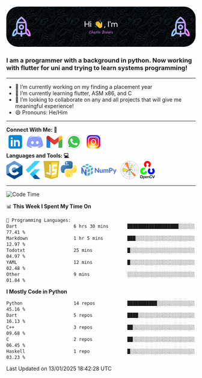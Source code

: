 ![Header Image](./github-header-image.png)

### I am a programmer with a background in python. Now working with flutter for uni and trying to learn systems programming!
___
- 🔭 I’m currently working on my finding a placement year 
- 🌱 I’m currently learning flutter, ASM x86, and C
- 👯 I’m looking to collaborate on any and all projects that will give me meaningful experience!
- 😄 Pronouns: He/Him
___
**Connect With Me:    🤝**  
[![Linkedin Icon](./social-media-icons/linkedin.png)](https://www.linkedin.com/in/charlie-brewis-067b5a29a/)
[![Discord Icon](./social-media-icons/discord.png)](https://discordapp.com/users/234345646319075328)
[![Gmail Icon](./social-media-icons/gmail.png)](mailto:charliebrewis12@gmail.com)
[![Whatsapp Icon](./social-media-icons/whatsapp.png)](https://wa.me/077388930480)
[![Instagram Icon](./social-media-icons/instagram.png)](https://www.instagram.com/_charlie_brewis?igsh=MTI2dGR2OHV2cXp1cQ%3D%3D&utm_source=qr)  
  **Languages and Tools:    💻**  
![c Icon](./languages-and-tools-icons/c.png)
![Flutter Icon](./languages-and-tools-icons/flutter.png)
![js Icon](./languages-and-tools-icons/js.png)
![Python Icon](./languages-and-tools-icons/python.png)
![Numpy Icon](./languages-and-tools-icons/numpy.png)
![Matplotlib Icon](./languages-and-tools-icons/matplotlib.png)
![Open CV Icon](./languages-and-tools-icons/opencv.png)
___
<!--START_SECTION:waka-->
![Code Time](http://img.shields.io/badge/Code%20Time-206%20hrs%2024%20mins-blue)

📊 **This Week I Spent My Time On** 

```text
💬 Programming Languages: 
Dart                     6 hrs 30 mins       ███████████████████░░░░░░   77.41 % 
Markdown                 1 hr 5 mins         ███░░░░░░░░░░░░░░░░░░░░░░   12.97 % 
Todotxt                  25 mins             █░░░░░░░░░░░░░░░░░░░░░░░░   04.97 % 
YAML                     12 mins             █░░░░░░░░░░░░░░░░░░░░░░░░   02.48 % 
Other                    9 mins              ░░░░░░░░░░░░░░░░░░░░░░░░░   01.84 % 
```

**I Mostly Code in Python** 

```text
Python                   14 repos            ███████████░░░░░░░░░░░░░░   45.16 % 
Dart                     5 repos             ████░░░░░░░░░░░░░░░░░░░░░   16.13 % 
C++                      3 repos             ██░░░░░░░░░░░░░░░░░░░░░░░   09.68 % 
C                        2 repos             ██░░░░░░░░░░░░░░░░░░░░░░░   06.45 % 
Haskell                  1 repo              █░░░░░░░░░░░░░░░░░░░░░░░░   03.23 % 
```




 Last Updated on 13/01/2025 18:42:28 UTC
<!--END_SECTION:waka-->

